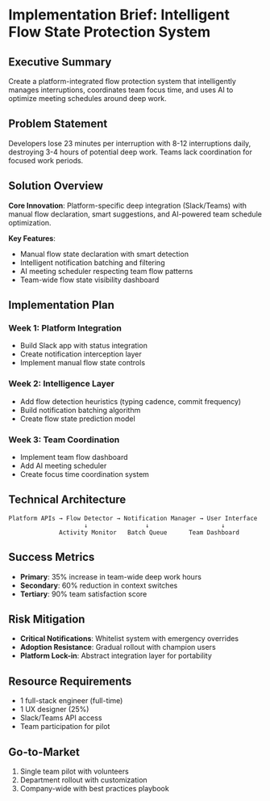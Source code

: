 # Implementation Brief: Intelligent Flow State Protection System

## Executive Summary
Create a platform-integrated flow protection system that intelligently manages interruptions, coordinates team focus time, and uses AI to optimize meeting schedules around deep work.

## Problem Statement
Developers lose 23 minutes per interruption with 8-12 interruptions daily, destroying 3-4 hours of potential deep work. Teams lack coordination for focused work periods.

## Solution Overview
**Core Innovation**: Platform-specific deep integration (Slack/Teams) with manual flow declaration, smart suggestions, and AI-powered team schedule optimization.

**Key Features**:
- Manual flow state declaration with smart detection
- Intelligent notification batching and filtering
- AI meeting scheduler respecting team flow patterns
- Team-wide flow state visibility dashboard

## Implementation Plan

### Week 1: Platform Integration
- Build Slack app with status integration
- Create notification interception layer
- Implement manual flow state controls

### Week 2: Intelligence Layer
- Add flow detection heuristics (typing cadence, commit frequency)
- Build notification batching algorithm
- Create flow state prediction model

### Week 3: Team Coordination
- Implement team flow dashboard
- Add AI meeting scheduler
- Create focus time coordination system

## Technical Architecture
```
Platform APIs → Flow Detector → Notification Manager → User Interface
                     ↓                ↓                    ↓
              Activity Monitor   Batch Queue      Team Dashboard
```

## Success Metrics
- **Primary**: 35% increase in team-wide deep work hours
- **Secondary**: 60% reduction in context switches
- **Tertiary**: 90% team satisfaction score

## Risk Mitigation
- **Critical Notifications**: Whitelist system with emergency overrides
- **Adoption Resistance**: Gradual rollout with champion users
- **Platform Lock-in**: Abstract integration layer for portability

## Resource Requirements
- 1 full-stack engineer (full-time)
- 1 UX designer (25%)
- Slack/Teams API access
- Team participation for pilot

## Go-to-Market
1. Single team pilot with volunteers
2. Department rollout with customization
3. Company-wide with best practices playbook